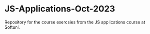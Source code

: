 # JS-Applications-Oct-2023
Repository for the course exercsies from the JS applications course at Softuni.
